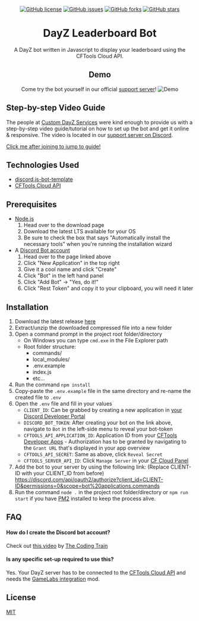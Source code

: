 <div align="center">

[![GitHub license](https://img.shields.io/github/license/Mirasaki/dayz-leaderboard-bot?style=flat-square)](https://github.com/Mirasaki/dayz-leaderboard-bot/blob/main/LICENSE)
[![GitHub issues](https://img.shields.io/github/issues/Mirasaki/dayz-leaderboard-bot?style=flat-square)](https://github.com/Mirasaki/dayz-leaderboard-bot/issues)
[![GitHub forks](https://img.shields.io/github/forks/Mirasaki/dayz-leaderboard-bot?style=flat-square)](https://github.com/Mirasaki/dayz-leaderboard-bot/network)
[![GitHub stars](https://img.shields.io/github/stars/Mirasaki/dayz-leaderboard-bot?style=flat-square)](https://github.com/Mirasaki/dayz-leaderboard-bot/stargazers)

# DayZ Leaderboard Bot

A DayZ bot written in Javascript to display your leaderboard using the CFTools Cloud API.

## Demo

Come try the bot yourself in our official [support server](https://discord.gg/jKja5FBnYf)!
![Demo](https://i.imgur.com/vzoS6cq.gif)

</div>

## Step-by-step Video Guide
The people at [Custom DayZ Services](https://discord.gg/customdayzservices) were kind enough to provide us with a step-by-step video guide/tutorial on how to set up the bot and get it online & responsive. The video is located in our [support server on Discord](https://discord.gg/jKja5FBnYf).

[Click me after joining to jump to guide!](https://discord.com/channels/793894728847720468/976508455110193152/976509263818145882)

## Technologies Used

- [discord.js-bot-template](https://github.com/Mirasaki/discord.js-bot-template)
- [CFTools Cloud API](https://wiki.cftools.de/display/CFAPI/CFTools+Cloud+API)

## Prerequisites

- [Node.js](https://nodejs.org/en/download/)
    1) Head over to the download page
    2) Download the latest LTS available for your OS
    3) Be sure to check the box that says "Automatically install the necessary tools" when you're running the installation wizard
- A [Discord Bot account](https://discord.com/developers/applications)
    1) Head over to the page linked above
    2) Click "New Application" in the top right
    3) Give it a cool name and click "Create"
    4) Click "Bot" in the left hand panel
    5) Click "Add Bot" -> "Yes, do it!"
    6) Click "Rest Token" and copy it to your clipboard, you will need it later

## Installation

1. Download the latest release [here](https://github.com/Mirasaki/dayz-leaderboard-bot/releases)
2. Extract/unzip the downloaded compressed file into a new folder
3. Open a command prompt in the project root folder/directory
    - On Windows you can type `cmd.exe` in the File Explorer path
    - Root folder structure:
      - commands/
      - local_modules/
      - .env.example
      - index.js
      - etc...
4. Run the command `npm install`
5. Copy-paste the `.env.example` file in the same directory and re-name the created file to `.env`
6. Open the `.env` file and fill in your values
    - `CLIENT_ID`: Can be grabbed by creating a new application in [your Discord Developer Portal](https://discord.com/developers/applications)
    - `DISCORD_BOT_TOKEN`: After creating your bot on the link above, navigate to `Bot` in the left-side menu to reveal your bot-token
    - `CFTOOLS_API_APPLICATION_ID`: Application ID from your [CFTools Developer Apps](https://developer.cftools.cloud/applications) - Authorization has to be granted by navigating to the `Grant URL` that's displayed in your app overview
    - `CFTOOLS_API_SECRET`: Same as above, click `Reveal Secret`
    - `CFTOOLS_SERVER_API_ID`: Click `Manage Server` in your [CF Cloud Panel](https://app.cftools.cloud/dashboard)
7. Add the bot to your server by using the following link: (Replace CLIENT-ID with your CLIENT_ID from before) <https://discord.com/api/oauth2/authorize?client_id=CLIENT-ID&permissions=0&scope=bot%20applications.commands>
8. Run the command `node .` in the project root folder/directory or `npm run start` if you have [PM2](https://pm2.keymetrics.io/) installed to keep the process alive.

## FAQ

#### How do I create the Discord bot account?

Check out [this video](https://www.youtube.com/watch?v=ibtXXoMxaho) by [The Coding Train](https://www.youtube.com/channel/UCvjgXvBlbQiydffZU7m1_aw)

#### Is any specific set-up required to use this?

Yes. Your DayZ server has to be connected to the [CFTools Cloud API](https://wiki.cftools.de/display/CFAPI/CFTools+Cloud+API) and needs the [GameLabs integration](https://steamcommunity.com/sharedfiles/filedetails/?id=2464526692) mod.

## License

[MIT](https://choosealicense.com/licenses/mit/)
